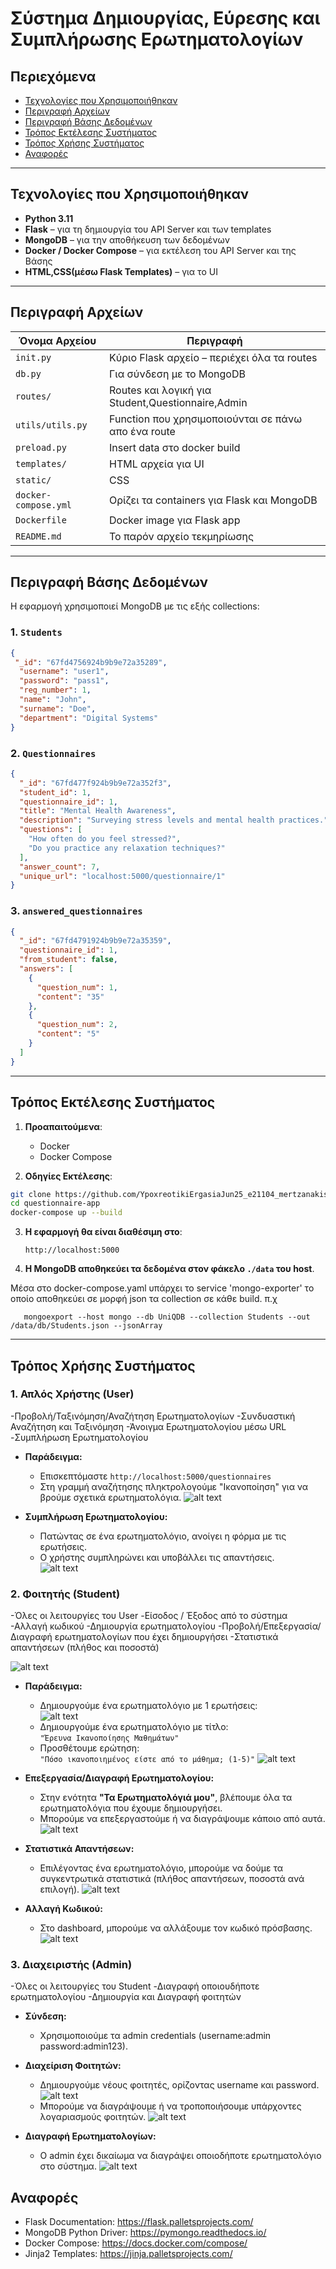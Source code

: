 
# Σύστημα Δημιουργίας, Εύρεσης και Συμπλήρωσης Ερωτηματολογίων

## Περιεχόμενα
- [Τεχνολογίες που Χρησιμοποιήθηκαν](#τεχνολογίες-που-χρησιμοποιήθηκαν)
- [Περιγραφή Αρχείων](#περιγραφή-αρχείων)
- [Περιγραφή Βάσης Δεδομένων](#περιγραφή-βάσης-δεδομένων)
- [Τρόπος Εκτέλεσης Συστήματος](#τρόπος-εκτέλεσης-συστήματος)
- [Τρόπος Χρήσης Συστήματος](#τρόπος-χρήσης-συστήματος)
- [Αναφορές](#αναφορές)

---

## Τεχνολογίες που Χρησιμοποιήθηκαν

- **Python 3.11**
- **Flask** – για τη δημιουργία του API Server και των templates
- **MongoDB** – για την αποθήκευση των δεδομένων
- **Docker / Docker Compose** – για εκτέλεση του API Server και της Βάσης
- **HTML,CSS(μέσω Flask Templates)** – για το UI

---

## Περιγραφή Αρχείων

| Όνομα Αρχείου              | Περιγραφή |
|----------------------------|-----------|
| `init.py`                  | Κύριο Flask αρχείο – περιέχει όλα τα routes |
| `db.py`                    | Για σύνδεση με το MongoDB
| `routes/`                  | Routes και λογική για Student,Questionnaire,Admin |
| `utils/utils.py`           | Function που χρησιμοποιούνται σε πάνω απο ένα route |
| `preload.py`               | Insert data στο docker build |
| `templates/`               | HTML αρχεία για UI |
| `static/`                  | CSS |
| `docker-compose.yml`       | Ορίζει τα containers για Flask και MongoDB |
| `Dockerfile`               | Docker image για Flask app |
| `README.md`                | Το παρόν αρχείο τεκμηρίωσης |

---

## Περιγραφή Βάσης Δεδομένων

Η εφαρμογή χρησιμοποιεί MongoDB με τις εξής collections:

### 1. `Students`
```json
{
 "_id": "67fd4756924b9b9e72a35289",
  "username": "user1",
  "password": "pass1",
  "reg_number": 1,
  "name": "John",
  "surname": "Doe",
  "department": "Digital Systems"
}
```

### 2. `Questionnaires`
```json
{
  "_id": "67fd477f924b9b9e72a352f3",
  "student_id": 1,
  "questionnaire_id": 1,
  "title": "Mental Health Awareness",
  "description": "Surveying stress levels and mental health practices.",
  "questions": [
    "How often do you feel stressed?",
    "Do you practice any relaxation techniques?"
  ],
  "answer_count": 7,
  "unique_url": "localhost:5000/questionnaire/1"
}
```

### 3. `answered_questionnaires`
```json
{
  "_id": "67fd4791924b9b9e72a35359",
  "questionnaire_id": 1,
  "from_student": false,
  "answers": [
    {
      "question_num": 1,
      "content": "35"
    },
    {
      "question_num": 2,
      "content": "5"
    }
  ]
}
```

---

## Τρόπος Εκτέλεσης Συστήματος

1. **Προαπαιτούμενα**:  
   - Docker  
   - Docker Compose

2. **Οδηγίες Εκτέλεσης**:
```bash
git clone https://github.com/YpoxreotikiErgasiaJun25_e21104_mertzanakis_Filippos
cd questionnaire-app
docker-compose up --build
```

3. **Η εφαρμογή θα είναι διαθέσιμη στο**:
   ```
   http://localhost:5000
   ```

4. **Η MongoDB αποθηκεύει τα δεδομένα στον φάκελο `./data` του host**.

Μέσα στο docker-compose.yaml υπάρχει το service 'mongo-exporter' το οποίο αποθηκεύει
σε μορφή json τα collection σε κάθε build.
π.χ

```
   mongoexport --host mongo --db UniQDB --collection Students --out /data/db/Students.json --jsonArray
   ```

---

## Τρόπος Χρήσης Συστήματος

### 1. Απλός Χρήστης (User)
-Προβολή/Ταξινόμηση/Αναζήτηση Ερωτηματολογίων
-Συνδυαστική Αναζήτηση και Ταξινόμηση
-Άνοιγμα Ερωτηματολογίου μέσω URL
-Συμπλήρωση Ερωτηματολογίου

- **Παράδειγμα:**  
  - Επισκεπτόμαστε `http://localhost:5000/questionnaires`  
  - Στη γραμμή αναζήτησης πληκτρολογούμε "Ικανοποίηση" για να βρούμε σχετικά ερωτηματολόγια.
  ![alt text](./screensshots/image.png)

- **Συμπλήρωση Ερωτηματολογίου:**  
  - Πατώντας σε ένα ερωτηματολόγιο, ανοίγει η φόρμα με τις ερωτήσεις.  
  - Ο χρήστης συμπληρώνει και υποβάλλει τις απαντήσεις.  
![alt text](./screensshots/image-1.png)

### 2. Φοιτητής (Student)
-Όλες οι λειτουργίες του User
-Είσοδος / Έξοδος από το σύστημα
-Αλλαγή κωδικού
-Δημιουργία ερωτηματολογίου
-Προβολή/Επεξεργασία/Διαγραφή ερωτηματολογίων που έχει δημιουργήσει
-Στατιστικά απαντήσεων (πλήθος και ποσοστά)

![alt text](./screensshots/image-2.png)

- **Παράδειγμα:**  
  - Δημιουργούμε ένα ερωτηματολόγιο με 1 ερωτήσεις:  
  ![alt text](./screensshots/image-4.png)
  - Δημιουργούμε ένα ερωτηματολόγιο με τίτλο:  
    `"Έρευνα Ικανοποίησης Μαθημάτων"`  
  - Προσθέτουμε ερώτηση:  
    `"Πόσο ικανοποιημένος είστε από το μάθημα; (1-5)"`
    ![alt text](./screensshots/image-5.png)

- **Επεξεργασία/Διαγραφή Ερωτηματολογίου:**  
  - Στην ενότητα **"Τα Ερωτηματολόγιά μου"**, βλέπουμε όλα τα ερωτηματολόγια που έχουμε δημιουργήσει.  
  - Μπορούμε να επεξεργαστούμε ή να διαγράψουμε κάποιο από αυτά.
  ![alt text](./screensshots/image-6.png)

- **Στατιστικά Απαντήσεων:**  
  - Επιλέγοντας ένα ερωτηματολόγιο, μπορούμε να δούμε τα συγκεντρωτικά στατιστικά (πλήθος απαντήσεων, ποσοστά ανά επιλογή).
  ![alt text](./screensshots/image-7.png)

- **Αλλαγή Κωδικού:**  
  - Στο dashboard, μπορούμε να αλλάξουμε τον κωδικό πρόσβασης.
  ![alt text](./screensshots/image-8.png)


### 3. Διαχειριστής (Admin)
-Όλες οι λειτουργίες του Student
-Διαγραφή οποιουδήποτε ερωτηματολογίου
-Δημιουργία και Διαγραφή φοιτητών


- **Σύνδεση:**  
  - Χρησιμοποιούμε τα admin credentials (username:admin password:admin123).

- **Διαχείριση Φοιτητών:**  
  - Δημιουργούμε νέους φοιτητές, ορίζοντας username και password.  
  ![alt text](./screensshots/image-9.png)
  - Μπορούμε να διαγράψουμε ή να τροποποιήσουμε υπάρχοντες λογαριασμούς φοιτητών.
  ![alt text](./screensshots/image-10.png)

- **Διαγραφή Ερωτηματολογίων:**  
  - Ο admin έχει δικαίωμα να διαγράψει οποιοδήποτε ερωτηματολόγιο στο σύστημα.
![alt text](./screensshots/image-11.png)


## Αναφορές

- Flask Documentation: https://flask.palletsprojects.com/
- MongoDB Python Driver: https://pymongo.readthedocs.io/
- Docker Compose: https://docs.docker.com/compose/
- Jinja2 Templates: https://jinja.palletsprojects.com/
